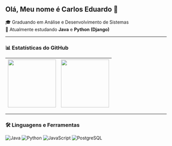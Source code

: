 ## Olá, Meu nome é Carlos Eduardo 👋
🎓 Graduando em Análise e Desenvolvimento de Sistemas  
🚀 Atualmente estudando **Java** e **Python (Django)**  

---

### 📊 Estatísticas do GitHub
| <a href="https://github.com/anuraghazra/github-readme-stats"><img height="150" src="https://github-readme-stats.vercel.app/api/top-langs/?username=eduardoferreiralima&layout=compact&theme=merko" /></a> | <a href="https://github.com/anuraghazra/github-readme-stats"><img height="150" src="https://github-readme-stats.vercel.app/api?username=eduardoferreiralima&show_icons=true&theme=merko" /></a> |
| --- | --- |

---

### 🛠️ Linguagens e Ferramentas
![Java](https://img.shields.io/badge/Java-ED8B00?style=for-the-badge&logo=java&logoColor=white)
![Python](https://img.shields.io/badge/Python-3776AB?style=for-the-badge&logo=python&logoColor=white)
![JavaScript](https://img.shields.io/badge/JavaScript-F7DF1E?style=for-the-badge&logo=javascript&logoColor=black)
![PostgreSQL](https://img.shields.io/badge/PostgreSQL-316192?style=for-the-badge&logo=postgresql&logoColor=white)


<!--
**eduardoferreiralima/eduardoferreiralima** is a ✨ _special_ ✨ repository because its `README.md` (this file) appears on your GitHub profile.

Here are some ideas to get you started:

- 🔭 I’m currently working on ...
- 🌱 I’m currently learning ...
- 👯 I’m looking to collaborate on ...
- 🤔 I’m looking for help with ...
- 💬 Ask me about ...
- 📫 How to reach me: ...
- 😄 Pronouns: ...
- ⚡ Fun fact: ...
-->
